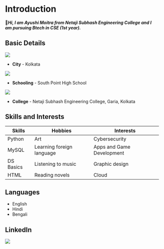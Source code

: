 # Introduction
👋***Hi, I am Ayushi Moitra from Netaji Subhash Engineering College and I am pursuing Btech in CSE (1st year).***

## Basic Details ## 

<img src="https://img.icons8.com/cute-clipart/64/000000/city-buildings.png"/>

- **City** - Kolkata


<img src="https://img.icons8.com/external-wanicon-flat-wanicon/64/000000/external-school-back-to-school-wanicon-flat-wanicon.png"/>

- **Schooling** - South Point High School 

<img src="https://img.icons8.com/color/48/000000/university.png"/>

- **College** - Netaji Subhash Engineering College, Garia, Kolkata

## Skills and Interests ##
| Skills | Hobbies | Interests |
|---|---|---|
| Python | Art | Cybersecurity |
| MySQL | Learning foreign language | Apps and Game Development |
| DS Basics | Listening to music | Graphic design |
| HTML | Reading novels | Cloud |

## Languages ##
- English
- Hindi
- Bengali

## LinkedIn ##
[<img src="https://img.icons8.com/external-justicon-lineal-color-justicon/64/000000/external-linkedin-social-media-justicon-lineal-color-justicon.png"/>](https://www.linkedin.com/in/ayushi-moitra-101235222/)
